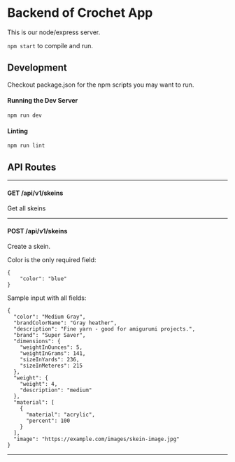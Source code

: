 # Backend of Crochet App

This is our node/express server.

`npm start` to compile and run.

## Development

Checkout package.json for the npm scripts you may want to run.

#### Running the Dev Server

`npm run dev`

#### Linting

`npm run lint`

## API Routes

---
#### GET /api/v1/skeins
Get all skeins

---

#### POST /api/v1/skeins
Create a skein.

Color is the only required field:
```
{
    "color": "blue"
}
```

Sample input with all fields:

```
{
  "color": "Medium Gray",
  "brandColorName": "Gray heather",
  "description": "Fine yarn - good for amigurumi projects.",
  "brand": "Super Saver",
  "dimensions": {
    "weightInOunces": 5,
    "weightInGrams": 141,
    "sizeInYards": 236,
    "sizeInMeteres": 215
  },
  "weight": {
    "weight": 4,
    "description": "medium"
  },
  "material": [
    {
      "material": "acrylic",
      "percent": 100
    }
  ],
  "image": "https://example.com/images/skein-image.jpg"
}
```

---
